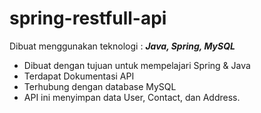 # spring-restfull-api

Dibuat menggunakan teknologi :
**_Java, Spring, MySQL_**

- Dibuat dengan tujuan untuk mempelajari Spring & Java
- Terdapat Dokumentasi API
- Terhubung dengan database MySQL
- API ini menyimpan data User, Contact, dan Address.
